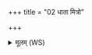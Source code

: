 +++
title = "02 धाता मित्रो"

+++
<details><summary>मूलम् (WS)</summary>

धाता मित्रो वरुणो देवो अग्निरिन्द्रस्त्वष्टा प्रति गृह्णन्तु मे वचः ।  
हुवे देवीमदितिं शूरपुत्रां सजातानां मध्यमेष्ठा स्यामहम् ॥॥ २ ॥  
हुवे सोमं सवितारं नमोभिर्विश्वान् देवाङ् अहमुत्तरत्वे ।  
अयमग्निर्दीदायदाह्नमेव सजातैरिद्धो अप्रतिब्रुवद्भिः ॥ ३ ॥
</details>
